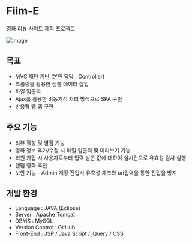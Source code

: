 # Fiim-E
영화 리뷰 사이트 제작 프로젝트

![image](https://github.com/user-attachments/assets/35655f45-fbb9-4686-bcdf-3831a14c3997)

## 목표
- MVC 패턴 기반 (본인 담당 :  Controller)
- 크롤링을 활용한 샘플 데이터 삽입
- 파일 입출력
- Ajax를 활용한 비동기적 처리 방식으로 SPA 구현
- 반응형 웹 앱 구현

## 주요 기능
- 리뷰 작성 및 별점 기능
- 영화 정보 추가/수정 시 파일 입출력 및 미리보기 기능
- 회원 가입 시 사용자로부터 입력 받은 값에 대하여 실시간으로 유효성 검사 실행
- 랜덤 영화 추천
- 보안 기능 - Admin 계정 진입시 유효성 체크와 uri입력을 통한 진입을 방지

## 개발 환경
- Language : JAVA (Eclipse)
- Server : Apache Tomcat
- DBMS : MySQL
- Version Control : GitHub
- Front-End : JSP / Java Script / jQuery / CSS
